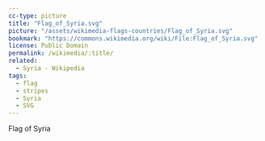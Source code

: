 ```yaml
---
cc-type: picture
title: "Flag_of_Syria.svg"
picture: "/assets/wikimedia-flags-countries/Flag_of_Syria.svg"
bookmark: "https://commons.wikimedia.org/wiki/File:Flag_of_Syria.svg"
license: Public Domain
permalink: /wikimedia/:title/
related:
  - Syria - Wikipedia
tags:
  - flag
  - stripes
  - Syria
  - SVG
---
```

Flag of Syria